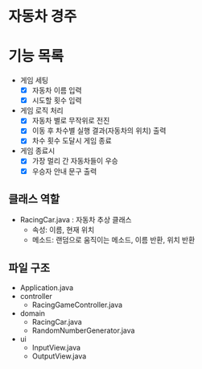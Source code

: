# 자동차 경주

# 기능 목록

- 게임 세팅
  - [x] 자동차 이름 입력
  - [x] 시도할 횟수 입력

- 게임 로직 처리
  - [x] 자동차 별로 무작위로 전진
  - [x] 이동 후 차수별 실행 결과(자동차의 위치) 출력
  - [x] 차수 횟수 도달시 게임 종료

- 게임 종료시
  - [x] 가장 멀리 간 자동차들이 우승
  - [x] 우승자 안내 문구 출력

## 클래스 역할

- RacingCar.java : 자동차 추상 클래스
  - 속성: 이름, 현재 위치
  - 메소드: 랜덤으로 움직이는 메소드, 이름 반환, 위치 반환

## 파일 구조

- Application.java
- controller
  - RacingGameController.java
- domain
  - RacingCar.java
  - RandomNumberGenerator.java 
- ui
  - InputView.java
  - OutputView.java

